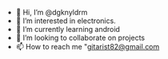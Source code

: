 - 👋 Hi, I’m @dgknyldrm
- 👀 I’m interested in electronics.
- 🌱 I’m currently learning android
- 💞️ I’m looking to collaborate on projects
- 📫 How to reach me "gitarist82@gmail.com

<!---
dgknyldrm/dgknyldrm is a ✨ special ✨ repository because its `README.md` (this file) appears on your GitHub profile.
You can click the Preview link to take a look at your changes.
--->
